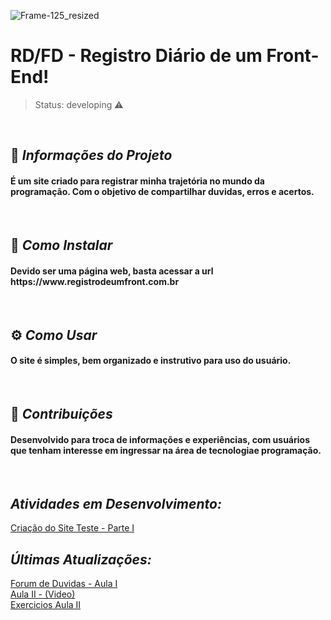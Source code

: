 ![Frame-125_resized](https://github.com/domingosvinny/Aulas_campinho/assets/160977762/9dbf4565-06b8-497f-b4d5-b8cf5d160bc3)

<h1> RD/FD - Registro Diário de um Front-End! </h1>

> Status: developing ⚠️
<br>

## 📝 *Informações do Projeto*
<h4>É um site criado para registrar minha trajetória no mundo da programação. Com o objetivo de compartilhar duvidas, erros e acertos. </h4>
<br>

## 🧰 *Como Instalar*
<h4> Devido ser uma página web, basta acessar a url https://www.registrodeumfront.com.br </h4>
<br>
 
## ⚙️ *Como Usar*
<h4>O site é simples, bem organizado e instrutivo para uso do usuário.</h4>
<br>

 ## 💼 *Contribuições*
 <h4>Desenvolvido para troca de informações e experiências, com usuários que tenham interesse em ingressar na área de tecnologiae programação. </h4>
 <br>


## *Atividades em Desenvolvimento:*
<a href="https://markdown.net.br/sintaxe-basica/"> Criação do Site Teste - Parte I </a>

## *Últimas Atualizações:*
  <a href="https://markdown.net.br/sintaxe-basica/"> Forum de Duvidas - Aula I </a>
  <br>
  <a href="https://markdown.net.br/sintaxe-basica/"> Aula II - (Video) </a>
  <br>
  <a href="https://markdown.net.br/sintaxe-basica/"> Exercicios Aula II </a>

<!---
domingosvinny/domingosvinny is a ✨ special ✨ repository because its `README.md` (this file) appears on your GitHub profile.
You can click the Preview link to take a look at your changes.
--->
